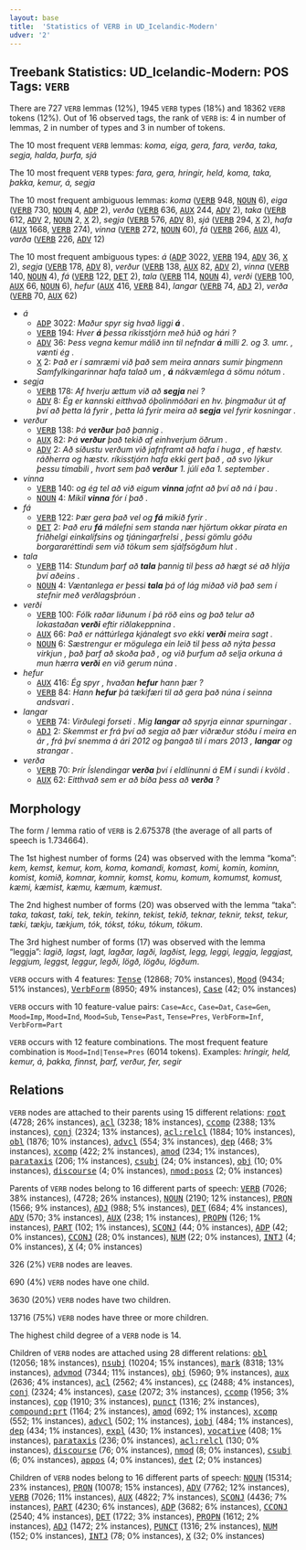 ```yaml
---
layout: base
title:  'Statistics of VERB in UD_Icelandic-Modern'
udver: '2'
---
```


## Treebank Statistics: UD_Icelandic-Modern: POS Tags: `VERB`

There are 727 `VERB` lemmas (12%), 1945 `VERB` types (18%) and 18362 `VERB` tokens (12%).
Out of 16 observed tags, the rank of `VERB` is: 4 in number of lemmas, 2 in number of types and 3 in number of tokens.

The 10 most frequent `VERB` lemmas: <em>koma, eiga, gera, fara, verða, taka, segja, halda, þurfa, sjá</em>

The 10 most frequent `VERB` types:  <em>fara, gera, hringir, held, koma, taka, þakka, kemur, á, segja</em>

The 10 most frequent ambiguous lemmas: <em>koma</em> (<tt><a href="is_modern-pos-VERB.html">VERB</a></tt> 948, <tt><a href="is_modern-pos-NOUN.html">NOUN</a></tt> 6), <em>eiga</em> (<tt><a href="is_modern-pos-VERB.html">VERB</a></tt> 730, <tt><a href="is_modern-pos-NOUN.html">NOUN</a></tt> 4, <tt><a href="is_modern-pos-ADP.html">ADP</a></tt> 2), <em>verða</em> (<tt><a href="is_modern-pos-VERB.html">VERB</a></tt> 636, <tt><a href="is_modern-pos-AUX.html">AUX</a></tt> 244, <tt><a href="is_modern-pos-ADV.html">ADV</a></tt> 2), <em>taka</em> (<tt><a href="is_modern-pos-VERB.html">VERB</a></tt> 612, <tt><a href="is_modern-pos-ADV.html">ADV</a></tt> 2, <tt><a href="is_modern-pos-NOUN.html">NOUN</a></tt> 2, <tt><a href="is_modern-pos-X.html">X</a></tt> 2), <em>segja</em> (<tt><a href="is_modern-pos-VERB.html">VERB</a></tt> 576, <tt><a href="is_modern-pos-ADV.html">ADV</a></tt> 8), <em>sjá</em> (<tt><a href="is_modern-pos-VERB.html">VERB</a></tt> 294, <tt><a href="is_modern-pos-X.html">X</a></tt> 2), <em>hafa</em> (<tt><a href="is_modern-pos-AUX.html">AUX</a></tt> 1668, <tt><a href="is_modern-pos-VERB.html">VERB</a></tt> 274), <em>vinna</em> (<tt><a href="is_modern-pos-VERB.html">VERB</a></tt> 272, <tt><a href="is_modern-pos-NOUN.html">NOUN</a></tt> 60), <em>fá</em> (<tt><a href="is_modern-pos-VERB.html">VERB</a></tt> 266, <tt><a href="is_modern-pos-AUX.html">AUX</a></tt> 4), <em>varða</em> (<tt><a href="is_modern-pos-VERB.html">VERB</a></tt> 226, <tt><a href="is_modern-pos-ADV.html">ADV</a></tt> 12)

The 10 most frequent ambiguous types:  <em>á</em> (<tt><a href="is_modern-pos-ADP.html">ADP</a></tt> 3022, <tt><a href="is_modern-pos-VERB.html">VERB</a></tt> 194, <tt><a href="is_modern-pos-ADV.html">ADV</a></tt> 36, <tt><a href="is_modern-pos-X.html">X</a></tt> 2), <em>segja</em> (<tt><a href="is_modern-pos-VERB.html">VERB</a></tt> 178, <tt><a href="is_modern-pos-ADV.html">ADV</a></tt> 8), <em>verður</em> (<tt><a href="is_modern-pos-VERB.html">VERB</a></tt> 138, <tt><a href="is_modern-pos-AUX.html">AUX</a></tt> 82, <tt><a href="is_modern-pos-ADV.html">ADV</a></tt> 2), <em>vinna</em> (<tt><a href="is_modern-pos-VERB.html">VERB</a></tt> 140, <tt><a href="is_modern-pos-NOUN.html">NOUN</a></tt> 4), <em>fá</em> (<tt><a href="is_modern-pos-VERB.html">VERB</a></tt> 122, <tt><a href="is_modern-pos-DET.html">DET</a></tt> 2), <em>tala</em> (<tt><a href="is_modern-pos-VERB.html">VERB</a></tt> 114, <tt><a href="is_modern-pos-NOUN.html">NOUN</a></tt> 4), <em>verði</em> (<tt><a href="is_modern-pos-VERB.html">VERB</a></tt> 100, <tt><a href="is_modern-pos-AUX.html">AUX</a></tt> 66, <tt><a href="is_modern-pos-NOUN.html">NOUN</a></tt> 6), <em>hefur</em> (<tt><a href="is_modern-pos-AUX.html">AUX</a></tt> 416, <tt><a href="is_modern-pos-VERB.html">VERB</a></tt> 84), <em>langar</em> (<tt><a href="is_modern-pos-VERB.html">VERB</a></tt> 74, <tt><a href="is_modern-pos-ADJ.html">ADJ</a></tt> 2), <em>verða</em> (<tt><a href="is_modern-pos-VERB.html">VERB</a></tt> 70, <tt><a href="is_modern-pos-AUX.html">AUX</a></tt> 62)


* <em>á</em>
  * <tt><a href="is_modern-pos-ADP.html">ADP</a></tt> 3022: <em>Maður spyr sig hvað liggi <b>á</b> .</em>
  * <tt><a href="is_modern-pos-VERB.html">VERB</a></tt> 194: <em>Hver <b>á</b> þessa ríkisstjórn með húð og hári ?</em>
  * <tt><a href="is_modern-pos-ADV.html">ADV</a></tt> 36: <em>Þess vegna kemur málið inn til nefndar <b>á</b> milli 2. og 3. umr. , vænti ég .</em>
  * <tt><a href="is_modern-pos-X.html">X</a></tt> 2: <em>Það er í samræmi við það sem meira annars sumir þingmenn Samfylkingarinnar hafa talað um , <b>á</b> nákvæmlega á sömu nótum .</em>
* <em>segja</em>
  * <tt><a href="is_modern-pos-VERB.html">VERB</a></tt> 178: <em>Af hverju ættum við að <b>segja</b> nei ?</em>
  * <tt><a href="is_modern-pos-ADV.html">ADV</a></tt> 8: <em>Ég er kannski eitthvað óþolinmóðari en hv. þingmaður út af því að þetta lá fyrir , þetta lá fyrir meira að <b>segja</b> vel fyrir kosningar .</em>
* <em>verður</em>
  * <tt><a href="is_modern-pos-VERB.html">VERB</a></tt> 138: <em>Þá <b>verður</b> það þannig .</em>
  * <tt><a href="is_modern-pos-AUX.html">AUX</a></tt> 82: <em>Þá <b>verður</b> það tekið af einhverjum öðrum .</em>
  * <tt><a href="is_modern-pos-ADV.html">ADV</a></tt> 2: <em>Að síðustu verðum við jafnframt að hafa í huga , ef hæstv. ráðherra og hæstv. ríkisstjórn hafa ekki gert það , að svo lýkur þessu tímabili , hvort sem það <b>verður</b> 1. júlí eða 1. september .</em>
* <em>vinna</em>
  * <tt><a href="is_modern-pos-VERB.html">VERB</a></tt> 140: <em>og ég tel að við eigum <b>vinna</b> jafnt að því að ná í þau .</em>
  * <tt><a href="is_modern-pos-NOUN.html">NOUN</a></tt> 4: <em>Mikil <b>vinna</b> fór í það .</em>
* <em>fá</em>
  * <tt><a href="is_modern-pos-VERB.html">VERB</a></tt> 122: <em>Þær gera það vel og <b>fá</b> mikið fyrir .</em>
  * <tt><a href="is_modern-pos-DET.html">DET</a></tt> 2: <em>Það eru <b>fá</b> málefni sem standa nær hjörtum okkar pírata en friðhelgi einkalífsins og tjáningarfrelsi , þessi gömlu góðu borgararéttindi sem við tökum sem sjálfsögðum hlut .</em>
* <em>tala</em>
  * <tt><a href="is_modern-pos-VERB.html">VERB</a></tt> 114: <em>Stundum þarf að <b>tala</b> þannig til þess að hægt sé að hlýja því aðeins .</em>
  * <tt><a href="is_modern-pos-NOUN.html">NOUN</a></tt> 4: <em>Væntanlega er þessi <b>tala</b> þá of lág miðað við það sem í stefnir með verðlagsþróun .</em>
* <em>verði</em>
  * <tt><a href="is_modern-pos-VERB.html">VERB</a></tt> 100: <em>Fólk raðar liðunum í þá röð eins og það telur að lokastaðan <b>verði</b> eftir riðlakeppnina .</em>
  * <tt><a href="is_modern-pos-AUX.html">AUX</a></tt> 66: <em>Það er náttúrlega kjánalegt svo ekki <b>verði</b> meira sagt .</em>
  * <tt><a href="is_modern-pos-NOUN.html">NOUN</a></tt> 6: <em>Sæstrengur er mögulega ein leið til þess að nýta þessa virkjun , það þarf að skoða það , og við þurfum að selja orkuna á mun hærra <b>verði</b> en við gerum núna .</em>
* <em>hefur</em>
  * <tt><a href="is_modern-pos-AUX.html">AUX</a></tt> 416: <em>Ég spyr , hvaðan <b>hefur</b> hann þær ?</em>
  * <tt><a href="is_modern-pos-VERB.html">VERB</a></tt> 84: <em>Hann <b>hefur</b> þá tækifæri til að gera það núna í seinna andsvari .</em>
* <em>langar</em>
  * <tt><a href="is_modern-pos-VERB.html">VERB</a></tt> 74: <em>Virðulegi forseti . Mig <b>langar</b> að spyrja einnar spurningar .</em>
  * <tt><a href="is_modern-pos-ADJ.html">ADJ</a></tt> 2: <em>Skemmst er frá því að segja að þær viðræður stóðu í meira en ár , frá því snemma á ári 2012 og þangað til í mars 2013 , <b>langar</b> og strangar .</em>
* <em>verða</em>
  * <tt><a href="is_modern-pos-VERB.html">VERB</a></tt> 70: <em>Þrír Íslendingar <b>verða</b> því í eldlínunni á EM í sundi í kvöld .</em>
  * <tt><a href="is_modern-pos-AUX.html">AUX</a></tt> 62: <em>Eitthvað sem er að bíða þess að <b>verða</b> ?</em>

## Morphology

The form / lemma ratio of `VERB` is 2.675378 (the average of all parts of speech is 1.734664).

The 1st highest number of forms (24) was observed with the lemma “koma”: <em>kem, kemst, kemur, kom, koma, komandi, komast, komi, komin, kominn, komist, komið, komnar, komnir, komst, komu, komum, komumst, komust, kæmi, kæmist, kæmu, kæmum, kæmust</em>.

The 2nd highest number of forms (20) was observed with the lemma “taka”: <em>taka, takast, taki, tek, tekin, tekinn, tekist, tekið, teknar, teknir, tekst, tekur, tæki, tækju, tækjum, tók, tókst, tóku, tókum, tökum</em>.

The 3rd highest number of forms (17) was observed with the lemma “leggja”: <em>lagið, lagst, lagt, lagðar, lagði, lagðist, legg, leggi, leggja, leggjast, leggjum, leggst, leggur, legði, lögð, lögðu, lögðum</em>.

`VERB` occurs with 4 features: <tt><a href="is_modern-feat-Tense.html">Tense</a></tt> (12868; 70% instances), <tt><a href="is_modern-feat-Mood.html">Mood</a></tt> (9434; 51% instances), <tt><a href="is_modern-feat-VerbForm.html">VerbForm</a></tt> (8950; 49% instances), <tt><a href="is_modern-feat-Case.html">Case</a></tt> (42; 0% instances)

`VERB` occurs with 10 feature-value pairs: `Case=Acc`, `Case=Dat`, `Case=Gen`, `Mood=Imp`, `Mood=Ind`, `Mood=Sub`, `Tense=Past`, `Tense=Pres`, `VerbForm=Inf`, `VerbForm=Part`

`VERB` occurs with 12 feature combinations.
The most frequent feature combination is `Mood=Ind|Tense=Pres` (6014 tokens).
Examples: <em>hringir, held, kemur, á, þakka, finnst, þarf, verður, fer, segir</em>


## Relations

`VERB` nodes are attached to their parents using 15 different relations: <tt><a href="is_modern-dep-root.html">root</a></tt> (4728; 26% instances), <tt><a href="is_modern-dep-acl.html">acl</a></tt> (3238; 18% instances), <tt><a href="is_modern-dep-ccomp.html">ccomp</a></tt> (2388; 13% instances), <tt><a href="is_modern-dep-conj.html">conj</a></tt> (2324; 13% instances), <tt><a href="is_modern-dep-acl-relcl.html">acl:relcl</a></tt> (1884; 10% instances), <tt><a href="is_modern-dep-obl.html">obl</a></tt> (1876; 10% instances), <tt><a href="is_modern-dep-advcl.html">advcl</a></tt> (554; 3% instances), <tt><a href="is_modern-dep-dep.html">dep</a></tt> (468; 3% instances), <tt><a href="is_modern-dep-xcomp.html">xcomp</a></tt> (422; 2% instances), <tt><a href="is_modern-dep-amod.html">amod</a></tt> (234; 1% instances), <tt><a href="is_modern-dep-parataxis.html">parataxis</a></tt> (206; 1% instances), <tt><a href="is_modern-dep-csubj.html">csubj</a></tt> (24; 0% instances), <tt><a href="is_modern-dep-obj.html">obj</a></tt> (10; 0% instances), <tt><a href="is_modern-dep-discourse.html">discourse</a></tt> (4; 0% instances), <tt><a href="is_modern-dep-nmod-poss.html">nmod:poss</a></tt> (2; 0% instances)

Parents of `VERB` nodes belong to 16 different parts of speech: <tt><a href="is_modern-pos-VERB.html">VERB</a></tt> (7026; 38% instances),  (4728; 26% instances), <tt><a href="is_modern-pos-NOUN.html">NOUN</a></tt> (2190; 12% instances), <tt><a href="is_modern-pos-PRON.html">PRON</a></tt> (1566; 9% instances), <tt><a href="is_modern-pos-ADJ.html">ADJ</a></tt> (988; 5% instances), <tt><a href="is_modern-pos-DET.html">DET</a></tt> (684; 4% instances), <tt><a href="is_modern-pos-ADV.html">ADV</a></tt> (570; 3% instances), <tt><a href="is_modern-pos-AUX.html">AUX</a></tt> (238; 1% instances), <tt><a href="is_modern-pos-PROPN.html">PROPN</a></tt> (126; 1% instances), <tt><a href="is_modern-pos-PART.html">PART</a></tt> (102; 1% instances), <tt><a href="is_modern-pos-SCONJ.html">SCONJ</a></tt> (44; 0% instances), <tt><a href="is_modern-pos-ADP.html">ADP</a></tt> (42; 0% instances), <tt><a href="is_modern-pos-CCONJ.html">CCONJ</a></tt> (28; 0% instances), <tt><a href="is_modern-pos-NUM.html">NUM</a></tt> (22; 0% instances), <tt><a href="is_modern-pos-INTJ.html">INTJ</a></tt> (4; 0% instances), <tt><a href="is_modern-pos-X.html">X</a></tt> (4; 0% instances)

326 (2%) `VERB` nodes are leaves.

690 (4%) `VERB` nodes have one child.

3630 (20%) `VERB` nodes have two children.

13716 (75%) `VERB` nodes have three or more children.

The highest child degree of a `VERB` node is 14.

Children of `VERB` nodes are attached using 28 different relations: <tt><a href="is_modern-dep-obl.html">obl</a></tt> (12056; 18% instances), <tt><a href="is_modern-dep-nsubj.html">nsubj</a></tt> (10204; 15% instances), <tt><a href="is_modern-dep-mark.html">mark</a></tt> (8318; 13% instances), <tt><a href="is_modern-dep-advmod.html">advmod</a></tt> (7344; 11% instances), <tt><a href="is_modern-dep-obj.html">obj</a></tt> (5960; 9% instances), <tt><a href="is_modern-dep-aux.html">aux</a></tt> (2636; 4% instances), <tt><a href="is_modern-dep-acl.html">acl</a></tt> (2562; 4% instances), <tt><a href="is_modern-dep-cc.html">cc</a></tt> (2488; 4% instances), <tt><a href="is_modern-dep-conj.html">conj</a></tt> (2324; 4% instances), <tt><a href="is_modern-dep-case.html">case</a></tt> (2072; 3% instances), <tt><a href="is_modern-dep-ccomp.html">ccomp</a></tt> (1956; 3% instances), <tt><a href="is_modern-dep-cop.html">cop</a></tt> (1910; 3% instances), <tt><a href="is_modern-dep-punct.html">punct</a></tt> (1316; 2% instances), <tt><a href="is_modern-dep-compound-prt.html">compound:prt</a></tt> (1164; 2% instances), <tt><a href="is_modern-dep-amod.html">amod</a></tt> (692; 1% instances), <tt><a href="is_modern-dep-xcomp.html">xcomp</a></tt> (552; 1% instances), <tt><a href="is_modern-dep-advcl.html">advcl</a></tt> (502; 1% instances), <tt><a href="is_modern-dep-iobj.html">iobj</a></tt> (484; 1% instances), <tt><a href="is_modern-dep-dep.html">dep</a></tt> (434; 1% instances), <tt><a href="is_modern-dep-expl.html">expl</a></tt> (430; 1% instances), <tt><a href="is_modern-dep-vocative.html">vocative</a></tt> (408; 1% instances), <tt><a href="is_modern-dep-parataxis.html">parataxis</a></tt> (236; 0% instances), <tt><a href="is_modern-dep-acl-relcl.html">acl:relcl</a></tt> (130; 0% instances), <tt><a href="is_modern-dep-discourse.html">discourse</a></tt> (76; 0% instances), <tt><a href="is_modern-dep-nmod.html">nmod</a></tt> (8; 0% instances), <tt><a href="is_modern-dep-csubj.html">csubj</a></tt> (6; 0% instances), <tt><a href="is_modern-dep-appos.html">appos</a></tt> (4; 0% instances), <tt><a href="is_modern-dep-det.html">det</a></tt> (2; 0% instances)

Children of `VERB` nodes belong to 16 different parts of speech: <tt><a href="is_modern-pos-NOUN.html">NOUN</a></tt> (15314; 23% instances), <tt><a href="is_modern-pos-PRON.html">PRON</a></tt> (10078; 15% instances), <tt><a href="is_modern-pos-ADV.html">ADV</a></tt> (7762; 12% instances), <tt><a href="is_modern-pos-VERB.html">VERB</a></tt> (7026; 11% instances), <tt><a href="is_modern-pos-AUX.html">AUX</a></tt> (4822; 7% instances), <tt><a href="is_modern-pos-SCONJ.html">SCONJ</a></tt> (4436; 7% instances), <tt><a href="is_modern-pos-PART.html">PART</a></tt> (4230; 6% instances), <tt><a href="is_modern-pos-ADP.html">ADP</a></tt> (3682; 6% instances), <tt><a href="is_modern-pos-CCONJ.html">CCONJ</a></tt> (2540; 4% instances), <tt><a href="is_modern-pos-DET.html">DET</a></tt> (1722; 3% instances), <tt><a href="is_modern-pos-PROPN.html">PROPN</a></tt> (1612; 2% instances), <tt><a href="is_modern-pos-ADJ.html">ADJ</a></tt> (1472; 2% instances), <tt><a href="is_modern-pos-PUNCT.html">PUNCT</a></tt> (1316; 2% instances), <tt><a href="is_modern-pos-NUM.html">NUM</a></tt> (152; 0% instances), <tt><a href="is_modern-pos-INTJ.html">INTJ</a></tt> (78; 0% instances), <tt><a href="is_modern-pos-X.html">X</a></tt> (32; 0% instances)

